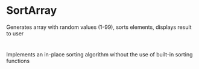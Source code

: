 # SortArray
Generates array with random values (1-99), sorts elements, displays result to user
#
Implements an in-place sorting algorithm without the use of built-in sorting functions
